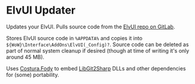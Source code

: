 # ElvUI Updater

Updates your ElvUI. Pulls source code from the [ElvUI repo on GitLab](https://git.tukui.org/elvui/elvui).

Stores ElvUI source code in `%APPDATA%` and copies it into `${WoW}\Interface\AddOns\ElvUI(_Config)?`. 
Source code can be deleted as part of normal system cleanup if desired (though at time of writing it's only around 45 MB).

Uses [Costura.Fody](https://github.com/Fody/Costura) to embed [LibGit2Sharp](https://github.com/libgit2/libgit2sharp) DLLs 
and other dependencies for (some) portability.
